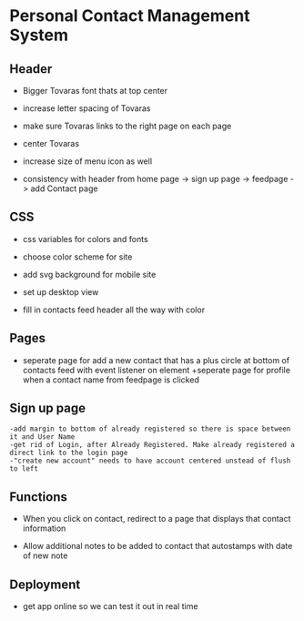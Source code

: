# Personal Contact Management System

## Header
+ Bigger Tovaras font thats at top center
+ increase letter spacing of Tovaras

+ make sure Tovaras links to the right page on each page

+ center Tovaras 

+ increase size of menu icon as well

+ consistency with header from home page -> sign up page -> feedpage -> add Contact page

## CSS
+ css variables for colors and fonts

+ choose color scheme for site

+ add svg background for mobile site

+ set up desktop view
+ fill in contacts feed header all the way with color

## Pages
+ seperate page for add a new contact that has a plus circle at bottom of contacts feed with event listener on element
+seperate page for profile when a contact name from feedpage is clicked

## Sign up page
	-add margin to bottom of already registered so there is space between it and User Name
	-get rid of Login, after Already Registered. Make already registered a direct link to the login page
	-"create new account" needs to have account centered unstead of flush to left


## Functions
+ When you click on contact, redirect to a page that displays that contact information

+ Allow additional notes to be added to contact that autostamps with date of new note

## Deployment
+ get app online so we can test it out in real time 


